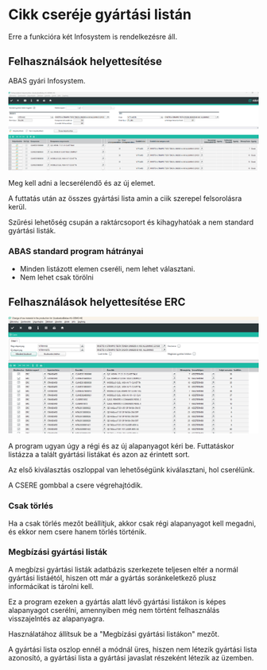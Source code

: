 # Cikk cseréje gyártási listán

Erre a funkcióra két Infosystem is rendelkezésre áll.

## Felhasználsáok helyettesítése

ABAS gyári Infosystem. 

![alt text](image-11.png)

Meg kell adni a lecserélendő és az új elemet.

A futtatás után az összes gyártási lista amin a ciik szerepel felsorolásra kerül.

Szűrési lehetőség csupán a raktárcsoport és kihagyhatóak a nem standard gyártási listák.

### ABAS standard program hátrányai

- Minden listázott elemen cseréli, nem lehet választani.
- Nem lehet csak törölni

## Felhasználások helyettesítése ERC

![alt text](image-12.png)

A program ugyan úgy a régi és az új alapanyagot kéri be. Futtatáskor listázza a talált gyártási listákat és azon az érintett sort.

Az első kiválasztás oszloppal van lehetőségünk kiválasztani, hol cserélünk.

A CSERE gombbal a csere végrehajtódik.

### Csak törlés

Ha a csak törlés mezőt beállítjuk, akkor csak régi alapanyagot kell megadni, és ekkor nem csere hanem törlés történik.

### Megbízási gyártási listák

A megbízsi gyártási listák adatbázis szerkezete teljesen eltér a normál gyártási listáétól, hiszen ott már a gyártás soránkeletkező plusz informácikat is tárolni kell.

Ez a program ezeken a gyártás alatt lévő gyártási listákon is képes alapanyagot cserélni, amennyiben még nem történt felhasználás visszajelntés az alapanyagra.

Használatához állítsuk be a "Megbízási gyártási listákon" mezőt.

A gyártási lista oszlop ennél a módnál üres, hiszen nem létezik gyártási lista azonosító, a gyártási lista a gyártási javaslat részeként létezik az üzemben.
